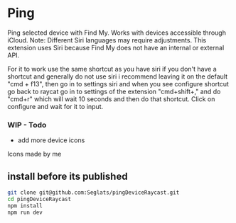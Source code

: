 # Ping


Ping selected device with Find My. Works with devices accessible through iCloud. Note: Different Siri languages may require adjustments. This extension uses Siri because Find My does not have an internal or external API.

For it to work use the same shortcut as you have siri if you don't have a shortcut and generally do not use siri i recommend leaving it on the default "cmd + f13", then go in to settings siri and when you see configure shortcut go back to raycat go in to settings of the extension "cmd+shift+," and do "cmd+r" which will wait 10 seconds and then do that shortcut. Click on configure and wait for it to input.

### WIP - Todo
  - add more device icons

Icons made by me

## install before its published 
```bash
git clone git@github.com:Seglats/pingDeviceRaycast.git
cd pingDeviceRaycast
npm install
npm run dev
```

